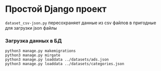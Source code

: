 # Простой Django проект

`dataset_csv-json.py` пересохраняет данные из csv файлов в пригодные для загрузки json файлы

### Загрузка данных в БД
```shell
python3 manage.py makemigrations
python3 manage.py mirgate
python3 manage.py loaddata ../datasets/ads.json
python3 manage.py loaddata ../datasets/categories.json
```
